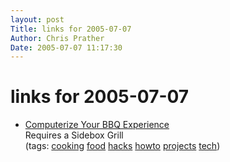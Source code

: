 ```yaml
---
layout: post
Title: links for 2005-07-07  
Author: Chris Prather
Date: 2005-07-07 11:17:30
---
```


# links for 2005-07-07
<ul class="delicious">
	<li>
		<div class="delicious-link"><a href="http://www.extremetech.com/article2/0,1558,1833596,00.asp?kc=ETRSS02129TX1K0000532">Computerize Your BBQ Experience</a></div>
		<div class="delicious-extended">Requires a Sidebox Grill</div>
		<div class="delicious-tags">(tags: <a href="http://del.icio.us/perigrin/cooking">cooking</a> <a href="http://del.icio.us/perigrin/food">food</a> <a href="http://del.icio.us/perigrin/hacks">hacks</a> <a href="http://del.icio.us/perigrin/howto">howto</a> <a href="http://del.icio.us/perigrin/projects">projects</a> <a href="http://del.icio.us/perigrin/tech">tech</a>)</div>
	</li>
</ul>

